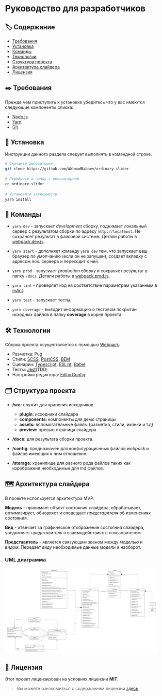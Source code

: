 Руководство для разработчиков
===========================

##  🏷️ Содержание

- [Требования](#requirements)
- [Установка](#installation)
- [Команды](#commands)
- [Технологии](#technologies)
- [Структура проекта](#structure)
- [Архитектура слайдера](#architecture)
- [Лицензия](#license)


##  <a name="requirements"></a> ✒️ Требования

Прежде чем приступить к установке убедитесь что у вас имеются следующие компоненты списка:

- [Node.js](https://nodejs.org/en/)
- [Yarn](https://yarnpkg.com)
- [Git](https://git-scm.com/)
  

##  <a name="installation"></a> 💾 Установка

Инструкции данного раздела следует выполнять в командной строке.

```bash
# Скачайте репозиторий
git clone https://github.com/AkhmadBabaev/ordinary-slider
  
# Перейдите в папку с репозиторием
cd ordinary-slider

# Установите зависимости
yarn install
```


##  <a name="commands"></a> 📗 Команды

- `yarn dev` - запускает *development* сборку, поднимает локальный сервер с результатом сборки по адресу `http://localhost`. Не сохраняет результат в файловой системе. Детали работы в [webpack.dev.js](./config/webpack.dev.js).

- `yarn start` - дополняет команду `yarn dev` тем, что запускает ваш браузер по умолчанию (если он не запущен), создает вкладку с адресом лок. сервера и переходит к ней.

- `yarn prod` - запускает *production* сборку и сохраняет результат в папку `/docs`. Детали работы в [webpack.prod.js](./config/webpack.prod.js).

- `yarn lint` - проверяет код на соответствие параметрам указанным в [eslint](./.eslintrc.yml).  

- `yarn test` - запускает тесты.

- `yarn coverage` - выводит информацию о тестовом покрытии исходных файлов в папку **coverage** в корне проекта.


##  <a name="technologies"></a> 🛠️ Технологии

Сборка проекта осуществляется с помощью [Webpack](https://webpack.js.org).

* Разметка: [Pug](https://pugjs.org/api/getting-started.html)
* Стили: [SCSS](https://sass-lang.com), [PostCSS](https://postcss.org), [BEM](https://ru.bem.info)
* Сценарии: [Typescript](https://www.typescriptlang.org), [ESLint](https://eslint.org/), [Babel](https://babeljs.io)
* Тесты: [Jest](https://jestjs.io)(TDD)
* Настройки редактора: [EditorConfig](https://editorconfig.org)


##  <a name="structure"></a> 🗂️ Структура проекта

 - **/src:** служит для хранения исходников.
    - **plugin:** исходники слайдера
    - **components:** компоненты для демо страницы
    - **assets:** вспомогательные файлы (разметка, стили, иконки и т.д)
    - **preview:** превью страница слайдера

 - **/docs:** для результата сборки проекта.

 - **/config:** предназначен для конфигурационных файлов *webpack* и файлов имеющих к ним отношение.

 - **/storage:** хранилище для разного рода файлов таких как изрображеня необходимые для md файлов.


##  <a name="architecture"></a> 🗺️ Архитектура слайдера

В проекте используется архитектура MVP.

**Модель** - принимает объект состояния слайдера, обрабатывает, оптимизирует, обновляет и оповещает *представителя* об изменениях состояния.

**Вид** - отвечает за графическое отображение состояния слайдера, уведомляет *представителя* о взаимодействиях с пользователем.

**Представитель** - является связующим звеном между *моделью* и *видом*. Передает *виду* необходимые данные *модели* и наоборот.

### UML диаграмма

![UML-diagram](./storage/diagram.jpg)


##  <a name="license"></a> 📃 Лицензия

Этот проект лицензирован на условиях лицензии **MIT**.

> Вы можете ознакомиться с содержанием лицензии [здесь](./LICENSE.md).
